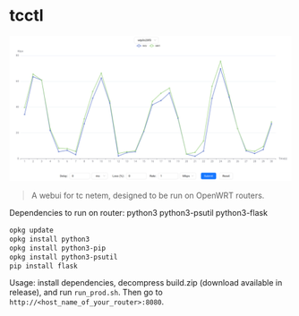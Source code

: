 # tcctl

![tcctl](./README.assets/tcctl.png)

> A webui for tc netem, designed to be run on OpenWRT routers.

Dependencies to run on router: python3 python3-psutil python3-flask

```
opkg update
opkg install python3
opkg install python3-pip
opkg install python3-psutil
pip install flask
```

Usage: install dependencies, decompress build.zip (download available in release),
and run `run_prod.sh`.
Then go to `http://<host_name_of_your_router>:8080`.
